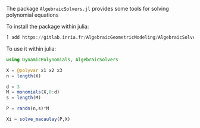 The package `AlgebraicSolvers.jl` provides some tools for solving polynomial equations

To install the package within julia:

```julia
] add https://gitlab.inria.fr/AlgebraicGeometricModeling/AlgebraicSolvers.jl
```


To use it within julia:

```julia
using DynamicPolynomials, AlgebraicSolvers

X = @polyvar x1 x2 x3
n = length(X)

d = 3
M = monomials(X,0:d)
s = length(M)

P = randn(n,s)*M

Xi = solve_macaulay(P,X)

```

